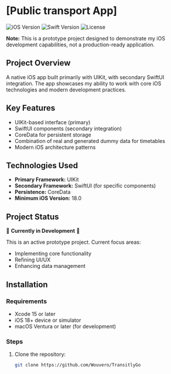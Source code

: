 # [Public transport App]

![iOS Version](https://img.shields.io/badge/iOS-18+-blue.svg)
![Swift Version](https://img.shields.io/badge/Swift-5.9-orange.svg)
![License](https://img.shields.io/badge/License-MIT-lightgrey.svg)

**Note:** This is a prototype project designed to demonstrate my iOS development capabilities, not a production-ready application.

## Project Overview

A native iOS app built primarily with UIKit, with secondary SwiftUI integration. The app showcases my ability to work with core iOS technologies and modern development practices.

## Key Features

- UIKit-based interface (primary)
- SwiftUI components (secondary integration)
- CoreData for persistent storage
- Combination of real and generated dummy data for timetables
- Modern iOS architecture patterns

## Technologies Used

- **Primary Framework:** UIKit
- **Secondary Framework:** SwiftUI (for specific components)
- **Persistence:** CoreData
- **Minimum iOS Version:** 18.0

## Project Status

🚧 **Currently in Development** 🚧

This is an active prototype project. Current focus areas:
- Implementing core functionality
- Refining UI/UX
- Enhancing data management

## Installation

### Requirements
- Xcode 15 or later
- iOS 18+ device or simulator
- macOS Ventura or later (for development)

### Steps
1. Clone the repository:
   ```bash
   git clone https://github.com/Wouvero/TransitlyGo

